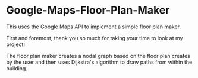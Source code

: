# Google-Maps-Floor-Plan-Maker
This uses the Google Maps API to implement a simple floor plan maker. 

First and foremost, thank you so much for taking your time to look at my project!

The floor plan maker creates a nodal graph based on the floor plan creates by the user and then uses 
Dijkstra's algorithm to draw paths from within the building. 




